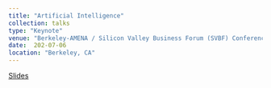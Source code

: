 ```yaml
---
title: "Artificial Intelligence"
collection: talks
type: "Keynote"
venue: "Berkeley-AMENA / Silicon Valley Business Forum (SVBF) Conference"
date:  202-07-06
location: "Berkeley, CA"
---
```




<a href="https://github.com/tanyaroosta/tanyaroosta.github.io/blob/master/_talks/Berkeley_keynote_2022.pdf">Slides</a>
